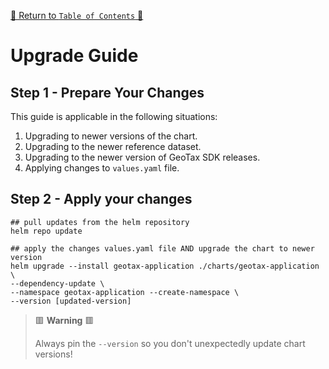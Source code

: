 [🔗 Return to `Table of Contents` 🔗](../../README.md#guides)

# Upgrade Guide

## Step 1 - Prepare Your Changes

This guide is applicable in the following situations:

1. Upgrading to newer versions of the chart.
2. Upgrading to the newer reference dataset.
3. Upgrading to the newer version of GeoTax SDK releases.
4. Applying changes to `values.yaml` file.

## Step 2 - Apply your changes

```shell
## pull updates from the helm repository
helm repo update

## apply the changes values.yaml file AND upgrade the chart to newer version
helm upgrade --install geotax-application ./charts/geotax-application \
--dependency-update \
--namespace geotax-application --create-namespace \
--version [updated-version]
```

> 🟥 __Warning__ 🟥
>
> Always pin the `--version` so you don't unexpectedly update chart versions!
